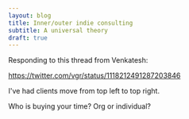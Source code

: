 ```yaml
---
layout: blog
title: Inner/outer indie consulting
subtitle: A universal theory
draft: true
---
```


Responding to this thread from Venkatesh:

https://twitter.com/vgr/status/1118212491287203846

I've had clients move from top left to top right.

Who is buying your time? Org or individual?